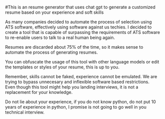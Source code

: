 #This is an resume generator that uses chat gpt to generate a customized resume based on your experience and soft skills

As many companies decided to automate the process of selection using ATS software, effectively using software against us techies.
I decided to create a tool that is capable of surpassing the requirements of ATS software to re-enable users to talk to a real human being again.

Resumes are discarded about 75% of the time, so it makes sense to automate the process of generating resumes.

You can obfuscate the usage of this tool with other language models or edit the templates or styles of your resume, this is up to you.

Remember, skills cannot be faked, experience cannot be emulated. We are trying to bypass unnecesary and inflexible software based restrictions. Even though this tool might help you landing interviews, it is not a replacement for your knowledge.

Do not lie about your experience, if you do not know python, do not put 10 years of experience in python, I promise is not going to go well in you technical interview.